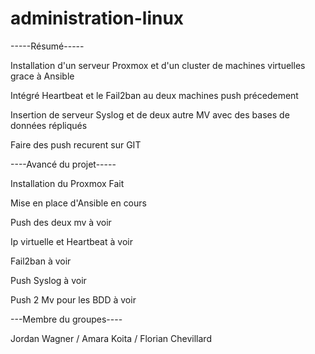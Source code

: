# administration-linux

-----Résumé-----

Installation d'un serveur Proxmox et d'un cluster de machines virtuelles grace à Ansible

Intégré Heartbeat et le Fail2ban au deux machines push précedement 

Insertion de serveur Syslog et de deux autre MV avec des bases de données répliqués 

Faire des push recurent sur GIT


----Avancé du projet-----


Installation du Proxmox     Fait 

Mise en place d'Ansible     en cours 

Push des deux mv            à voir

Ip virtuelle et Heartbeat   à voir

Fail2ban                    à voir 

Push Syslog                 à voir

Push 2 Mv pour les BDD      à voir


---Membre du groupes----


Jordan Wagner / Amara Koita / Florian Chevillard
